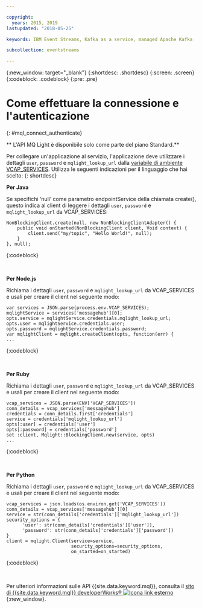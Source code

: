 ```yaml
---

copyright:
  years: 2015, 2019
lastupdated: "2018-05-25"

keywords: IBM Event Streams, Kafka as a service, managed Apache Kafka

subcollection: eventstreams

---
```


{:new_window: target="_blank"}
{:shortdesc: .shortdesc}
{:screen: .screen}
{:codeblock: .codeblock}
{:pre: .pre}

<!-- 12/11/18: info moved to eventstreams075.md, moved because of doc app changes -->
# Come effettuare la connessione e l'autenticazione
{: #mql_connect_authenticate}

** L'API MQ Light è disponibile solo come parte del piano Standard.**
<br/>

Per collegare un'applicazione al servizio, l'applicazione deve utilizzare i dettagli <code>user</code>,
<code>password</code> e <code>mqlight_lookup_url</code> dalla [variabile di ambiente VCAP_SERVICES](/docs/services/EventStreams?topic=eventstreams-connecting). Utilizza le seguenti indicazioni per il linguaggio che hai scelto:
{: shortdesc}

**Per Java**

Se specifichi ‘null’ come parametro endpointService della chiamata create(), questo indica al
client di leggere i dettagli <code>user</code>, <code>password</code> e
<code>mqlight_lookup_url</code> da VCAP_SERVICES:

<pre>
<code>NonBlockingClient.create(null, new NonBlockingClientAdapter<Void>() {
    public void onStarted(NonBlockingClient client, Void context) {
        client.send("my/topic", "Hello World!", null);
    }
}, null);</code>
</pre>
{:codeblock}

<br>

**Per Node.js**

Richiama i dettagli <code>user</code>, <code>password</code> e
<code>mqlight_lookup_url</code> da VCAP_SERVICES e usali per creare il client
nel seguente modo:

<pre>
<code>var services = JSON.parse(process.env.VCAP_SERVICES);
mqlightService = services['messagehub'][0];
opts.service = mqlightService.credentials.mqlight_lookup_url;
opts.user = mqlightService.credentials.user;
opts.password = mqlightService.credentials.password;
var mqlightClient = mqlight.createClient(opts, function(err) {
...</code>
</pre>
{:codeblock}

<br>

**Per Ruby**

Richiama i dettagli <code>user</code>, <code>password</code> e
<code>mqlight_lookup_url</code> da VCAP_SERVICES e usali per creare il client
nel seguente modo:
<pre>
<code>vcap_services = JSON.parse(ENV['VCAP_SERVICES'])
conn_details = vcap_services['messagehub']
credentials = conn_details.first['credentials']
service = credentials['mqlight_lookup_url']
opts[:user] = credentials['user']
opts[:password] = credentials['password']
set :client, Mqlight::BlockingClient.new(service, opts)
...</code>
</pre>
{:codeblock}

<br>

**Per Python**

Richiama i dettagli <code>user</code>, <code>password</code> e
<code>mqlight_lookup_url</code> da VCAP_SERVICES e usali per creare il client
nel seguente modo:
<pre>
<code>vcap_services = json.loads(os.environ.get('VCAP_SERVICES'))
conn_details = vcap_services['messagehub'][0]
service = str(conn_details['credentials']['mqlight_lookup_url'])
security_options = {
      'user': str(conn_details['credentials']['user']),
      'password': str(conn_details['credentials']['password'])
}
client = mqlight.Client(service=service, 
                        security_options=security_options,
                        on_started=on_started)</code>
</pre>
{:codeblock}

<br>

Per ulteriori informazioni sulle API {{site.data.keyword.mql}},
consulta il [sito di {{site.data.keyword.mql}} developerWorks&reg; ![Icona link esterno](../../icons/launch-glyph.svg "Icona link esterno")](https://developer.ibm.com/messaging/mq-light/){:new_window}.
